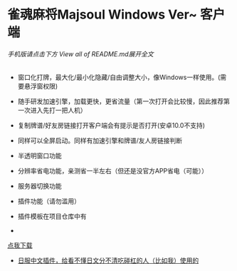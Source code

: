 # 雀魂麻将Majsoul Windows Ver~ 客户端

###### 手机版请点击下方 View all of README.md展开全文

- 窗口化打牌，最大化/最小化隐藏/自由调整大小，像Windows一样使用。(需要悬浮窗权限)

- 随手研发加速引擎，加载更快，更省流量（第一次打开会比较慢，因此推荐第一次进入先打一把人机）

- 复制牌谱/好友房链接打开客户端会有提示是否打开(安卓10.0不支持)

- 同样可以全屏启动。同样有加速引擎和牌谱/友人房链接判断

- 半透明窗口功能

- 分辨率省电功能，亲测省一半左右（但还是没官方APP省电（可能））

- 服务器切换功能

- 插件功能（请勿滥用）

- 插件模板在项目仓库中有

- 
[点我下载](https://github.com/ZYFDroid/android-majsoul-windows/releases)

- [日服中文插件，给看不懂日文分不清吃碰杠的人（比如我）使用的](https://github.com/ZYFDroid/android-majsoul-windows/releases/tag/2.5.0.1)